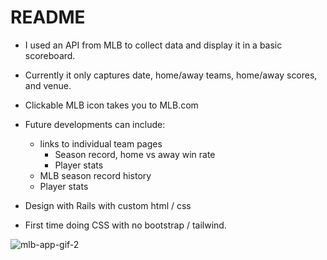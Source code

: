 # README

- I used an API from MLB to collect data and display it in a basic scoreboard.
- Currently it only captures date, home/away teams, home/away scores, and venue.
- Clickable MLB icon takes you to MLB.com

- Future developments can include:
  - links to individual team pages
    - Season record, home vs away win rate
    - Player stats
  - MLB season record history
  - Player stats
  
 - Design with Rails with custom html / css
  - First time doing CSS with no bootstrap / tailwind.


![mlb-app-gif-2](https://user-images.githubusercontent.com/121585106/228666624-3abd90b3-3e17-4687-9d00-7d8f7aff38ed.gif)
